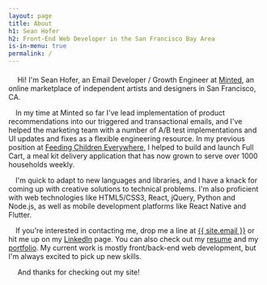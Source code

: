 ```yaml
---
layout: page
title: About
h1: Sean Hofer
h2: Front-End Web Developer in the San Francisco Bay Area
is-in-menu: true
permalink: /
---
```

<p style="margin-top: 20px;">&emsp; Hi! I'm Sean Hofer, an Email Developer / Growth Engineer at
  <a href="https://www.minted.com/" target="_blank" rel="noreferrer">Minted</a>, an online marketplace of
  independent artists and designers in San Francisco, CA.
</p>
<p>&emsp;In my time at Minted so far I've lead implementation of product recommendations into our triggered
  and transactional emails, and I've helped the marketing team with a number of A/B test implementations and
  UI updates and fixes as a flexible engineering resource. In my previous position at <a
    href="https://www.feedingchildreneverywhere.com/" target="_blank" rel="noreferrer">Feeding Children
    Everywhere</a>, I helped to build and launch Full Cart, a meal kit delivery application that has now grown
  to serve over 1000 households weekly.
</p>
<p>&emsp;I'm quick to adapt to new languages and libraries, and I have a knack for coming up with creative
  solutions to technical problems. I'm also proficient with web technologies like HTML5/CSS3, React,
  jQuery, Python and Node.js, as well as mobile development platforms like React Native and Flutter.
</p>
<p>&emsp;If you're interested in contacting me, drop me a line at
  <a href="mailto:{{ site.email }}" target="_blank" rel="noreferrer">{{ site.email }}</a> or hit me up on
  my <a href="/linkedin" target="_blank" rel="noreferrer">LinkedIn</a> page. You can also check out my
  <a href="/resume" target="_blank" rel="noreferrer">resume</a> and my <a href="/portfolio">portfolio</a>.
  My current work is mostly front/back-end web development, but I'm always excited to pick up new skills.
</p>
<p>&emsp; And thanks for checking out my site!</p>